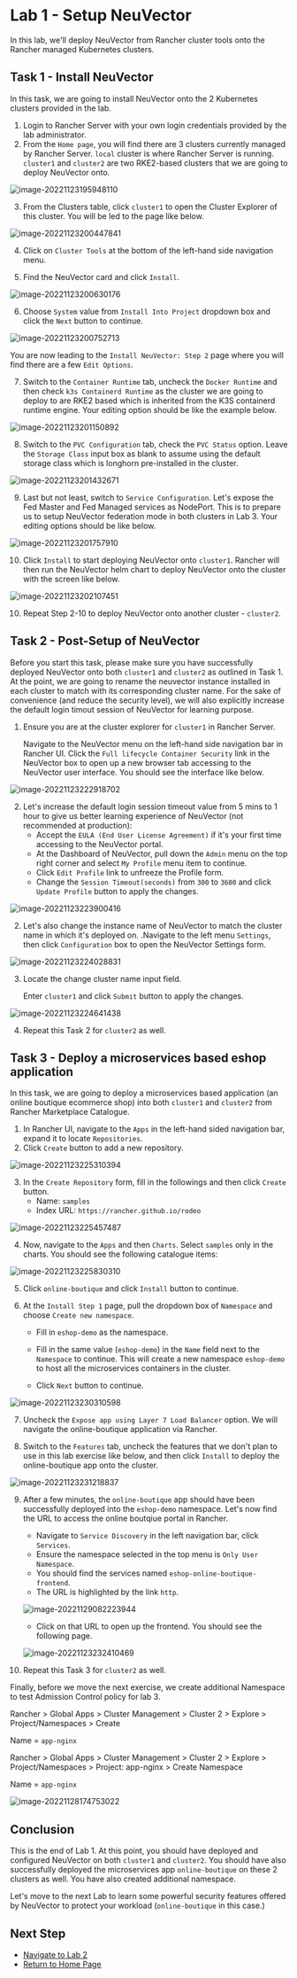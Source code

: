 # Lab 1 - Setup NeuVector

In this lab, we'll deploy NeuVector from Rancher cluster tools onto the Rancher managed Kubernetes clusters. 

## Task 1 - Install NeuVector

In this task, we are going to install NeuVector onto the 2 Kubernetes clusters provided in the lab.

1. Login to Rancher Server with your own login credentials provided by the lab administrator. 
2. From the `Home page`, you will find there are 3 clusters currently managed by Rancher Server. `local` cluster is where Rancher Server is running. `cluster1` and `cluster2` are two RKE2-based clusters that we are going to deploy NeuVector onto.

![image-20221123195948110](../images/rancher-homepage.png)

3. From the Clusters table, click `cluster1` to open the Cluster Explorer of this cluster. You will be led to the page like below.

![image-20221123200447841](../images/rancher-cluster-explorer-cluster1.png)

4. Click on `Cluster Tools` at the bottom of the left-hand side navigation menu.

5. Find the NeuVector card and click `Install`.

![image-20221123200630176](../images/rancher-cluster-tools.png)

6. Choose `System` value from `Install Into Project` dropdown box and click the `Next` button to continue.

![image-20221123200752713](../images/neuvector-install-1.png)

You are now leading to the `Install NeuVector: Step 2` page where you will find there are a few `Edit Options`. 

7. Switch to the `Container Runtime` tab, uncheck the `Docker Runtime` and then check `k3s Containerd Runtime` as the cluster we are going to deploy to are RKE2 based which is inherited from the K3S containerd runtime engine. Your editing option should be like the example below.

![image-20221123201150892](../images/neuvector-install-2-container-runtime.png)

8. Switch to the `PVC Configuration` tab, check the `PVC Status` option. Leave the `Storage Class` input box as blank to assume using the default storage class which is longhorn pre-installed in the cluster. 

![image-20221123201432671](../images/neuvector-install-2-pvc.png)

9. Last but not least, switch to `Service Configuration`. Let's expose the Fed Master and Fed Managed services as NodePort. This is to prepare us to setup NeuVector federation mode in both clusters in Lab 3. Your editing options should be like below.

![image-20221123201757910](../images/neuvector-install-2-services.png)

10. Click `Install` to start deploying NeuVector onto `cluster1`. Rancher will then run the NeuVector helm chart to deploy NeuVector onto the cluster with the screen like below.

![image-20221123202107451](../images/neuvector-install-successful.png)

10. Repeat Step 2-10 to deploy NeuVector onto another cluster - `cluster2`.



## Task 2 - Post-Setup of NeuVector

Before you start this task, please make sure you have successfully deployed NeuVector onto both `cluster1` and `cluster2` as outlined in Task 1. At the point, we are going to rename the neuvector instance installed in each cluster to match with its corresponding cluster name. For the sake of convenience (and reduce the security level), we will also explicitly increase the default login timout session of NeuVector for learning purpose.



1. Ensure you are at the cluster explorer for `cluster1` in Rancher Server.

   Navigate to the NeuVector menu on the left-hand side navigation bar in Rancher UI. Click the `Full lifecycle Container Security` link in the NeuVector box to open up a new browser tab accessing to the NeuVector user interface. You should see the interface like below.



![image-20221123222918702](../images/rancher-neuvector-menu.png)

2. Let's increase the default login session timeout value from 5 mins to 1 hour to give us better learning experience of NeuVector (not recommended at production):
   * Accept the `EULA (End User License Agreement)` if it's your first time accessing to the NeuVector portal.
   * At the Dashboard of NeuVector, pull down the `Admin` menu on the top right corner and select `My Profile` menu item to continue.
   * Click `Edit Profile` link to unfreeze the Profile form. 
   * Change the `Session Timeout(seconds)` from `300` to `3600` and click `Update Profile` button to apply the changes.

![image-20221123223900416](../images/neuvector-profile-editing.png)

2. Let's also change the instance name of NeuVector to match the cluster name in which it's deployed on. .Navigate to the left menu `Settings`, then click `Configuration` box to open the NeuVector Settings form.

![image-20221123224028831](../images/neuvector-settings-configuration.png)

3. Locate the change cluster name input field. 

   Enter `cluster1` and click `Submit` button to apply the changes.

![image-20221123224641438](../images/neuvector-change-name.png)

4. Repeat this Task 2 for `cluster2` as well.



## Task 3 - Deploy a microservices based eshop application

In this task, we are going to deploy a microservices based application (an online boutique ecommerce shop) into both `cluster1` and `cluster2` from Rancher Marketplace Catalogue.

1. In Rancher UI, navigate to the `Apps` in the left-hand sided navigation bar, expand it to locate `Repositories`.
2. Click `Create` button to add a new repository.

![image-20221123225310394](../images/rancher-apps-marketplace.png)

3. In the `Create Repository` form, fill in the followings and then click `Create` button.
   * Name: `samples`
   * Index URL: `https://rancher.github.io/rodeo`

![image-20221123225457487](../images/rancher-add-rodeo-repo.png)

4. Now, navigate to the `Apps` and then `Charts`. Select `samples` only in the charts. You should see the following catalogue items:

![image-20221123225830310](../images/rancher-apps-catalogue-rodeo.png)

5. Click `online-boutique` and click `Install` button to continue.

6. At the `Install Step 1` page, pull the dropdown box of `Namespace` and choose `Create new namespace`. 

   * Fill in `eshop-demo` as the namespace. 

   * Fill in the same value (`eshop-demo`) in the `Name` field next to the `Namespace` to continue. This will create a new namespace `eshop-demo` to host all the microservices containers in the cluster. 

   * Click `Next` button to continue.

![image-20221123230310598](../images/rancher-online-boutique-install-1.png)

7. Uncheck the `Expose app using Layer 7 Load Balancer` option. We will navigate the online-boutique application via Rancher.

8. Switch to the `Features` tab, uncheck the features that we don't plan to use in this lab exercise like below, and then click `Install` to deploy the online-boutique app onto the cluster.

![image-20221123231218837](../images/rancher-online-boutique-install-2b.png)

9. After a few minutes, the `online-boutique` app should have been successfully deployed into the `eshop-demo` namespace. Let's now find the URL to access the online boutqiue portal in Rancher.

   * Navigate to `Service Discovery` in the left navigation bar, click `Services`. 
   * Ensure the namespace selected in the top menu is `Only User Namespace`.
   * You should find the services named `eshop-online-boutique-frontend`. 
   * The URL is highlighted by the link `http`.

   ![image-20221129082223944](../images/rancher-online-boutique-install-completed.png)

   * Click on that URL to open up the frontend. You should see the following page.

   ![image-20221123232410469](../images/rancher-online-boutique-frontend.png)

10. Repeat this Task 3 for `cluster2` as well.

Finally, before we move the next exercise, we create additional Namespace to test Admission Control policy for lab 3. 

Rancher > Global Apps > Cluster Management > Cluster 2 > Explore > Project/Namespaces > Create 

Name = `app-nginx`

 Rancher > Global Apps > Cluster Management > Cluster 2 > Explore > Project/Namespaces >  Project: app-nginx > Create Namespace

Name = `app-nginx`

![image-20221128174753022](../images/image-20221128174753022.png)



## Conclusion

This is the end of Lab 1. At this point, you should have deployed and configured NeuVector on both `cluster1` and `cluster2`. You should have also successfully deployed the microservices app `online-boutique` on these 2 clusters as well. You have also created additional namespace.

Let's move to the next Lab to learn some powerful security features offered by NeuVector to protect your workload (`online-boutique` in this case.)



## Next Step

- [Navigate to Lab 2](02-neuvector-behavioral-learning.md) 
- [Return to Home Page](../README.md) 

